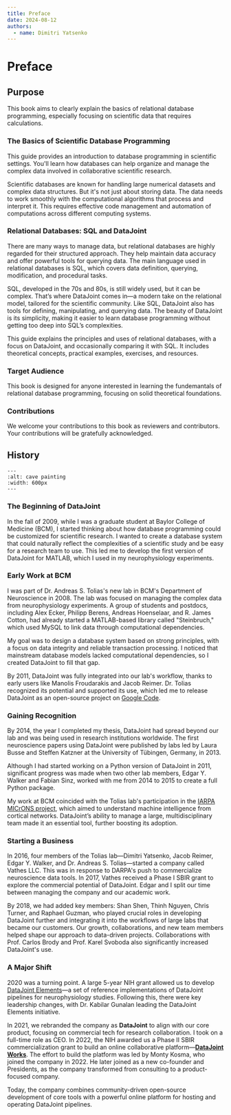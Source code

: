 ```yaml
---
title: Preface
date: 2024-08-12
authors:
  - name: Dimitri Yatsenko
---
```


# Preface

## Purpose
This book aims to clearly explain the basics of relational database programming, especially focusing on scientific data that requires calculations.

### The Basics of Scientific Database Programming
This guide provides an introduction to database programming in scientific settings. You'll learn how databases can help organize and manage the complex data involved in collaborative scientific research.

Scientific databases are known for handling large numerical datasets and complex data structures. But it's not just about storing data. The data needs to work smoothly with the computational algorithms that process and interpret it. This requires effective code management and automation of computations across different computing systems.

### Relational Databases: SQL and DataJoint
There are many ways to manage data, but relational databases are highly regarded for their structured approach. They help maintain data accuracy and offer powerful tools for querying data. The main language used in relational databases is SQL, which covers data definition, querying, modification, and procedural tasks.

SQL, developed in the 70s and 80s, is still widely used, but it can be complex. That’s where DataJoint comes in—a modern take on the relational model, tailored for the scientific community. Like SQL, DataJoint also has tools for defining, manipulating, and querying data. The beauty of DataJoint is its simplicity, making it easier to learn database programming without getting too deep into SQL’s complexities.

This guide explains the principles and uses of relational databases, with a focus on DataJoint, and occasionally comparing it with SQL. It includes theoretical concepts, practical examples, exercises, and resources.

### Target Audience
This book is designed for anyone interested in learning the fundemantals  of relational database programming, focusing on solid theoretical foundations. 

### Contributions
We welcome your contributions to this book as reviewers and contributors.
Your contributions will be gratefully acknowledged.


## History 

```{image} ./images/cave-art.jpg
---
:alt: cave painting
:width: 600px
---
```

### The Beginning of DataJoint
In the fall of 2009, while I was a graduate student at Baylor College of Medicine (BCM), I started thinking about how database programming could be customized for scientific research. I wanted to create a database system that could naturally reflect the complexities of a scientific study and be easy for a research team to use. This led me to develop the first version of DataJoint for MATLAB, which I used in my neurophysiology experiments.

### Early Work at BCM
I was part of Dr. Andreas S. Tolias's new lab in BCM's Department of Neuroscience in 2008. The lab was focused on managing the complex data from neurophysiology experiments. A group of students and postdocs, including Alex Ecker, Philipp Berens, Andreas Hoenselaar, and R. James Cotton, had already started a MATLAB-based library called "Steinbruch," which used MySQL to link data through computational dependencies.

My goal was to design a database system based on strong principles, with a focus on data integrity and reliable transaction processing. I noticed that mainstream database models lacked computational dependencies, so I created DataJoint to fill that gap.

By 2011, DataJoint was fully integrated into our lab's workflow, thanks to early users like Manolis Froudarakis and Jacob Reimer. Dr. Tolias recognized its potential and supported its use, which led me to release DataJoint as an open-source project on [Google Code](https://code.google.com/archive/p/datajoint/).

### Gaining Recognition
By 2014, the year I completed my thesis, DataJoint had spread beyond our lab and was being used in research institutions worldwide. The first neuroscience papers using DataJoint were published by labs led by Laura Busse and Steffen Katzner at the University of Tübingen, Germany, in 2013.

Although I had started working on a Python version of DataJoint in 2011, significant progress was made when two other lab members, Edgar Y. Walker and Fabian Sinz, worked with me from 2014 to 2015 to create a full Python package.

My work at BCM coincided with the Tolias lab's participation in the [IARPA MICrONS project](https://www.iarpa.gov/research-programs/microns), which aimed to understand machine intelligence from cortical networks. DataJoint’s ability to manage a large, multidisciplinary team made it an essential tool, further boosting its adoption.

### Starting a Business
In 2016, four members of the Tolias lab—Dimitri Yatsenko, Jacob Reimer, Edgar Y. Walker, and Dr. Andreas S. Tolias—started a company called Vathes LLC. This was in response to DARPA's push to commercialize neuroscience data tools. In 2017, Vathes received a Phase I SBIR grant to explore the commercial potential of DataJoint. Edgar and I split our time between managing the company and our academic work.

By 2018, we had added key members: Shan Shen, Thinh Nguyen, Chris Turner, and Raphael Guzman, who played crucial roles in developing DataJoint further and integrating it into the workflows of large labs that became our customers. Our growth, collaborations, and new team members helped shape our approach to data-driven projects. Collaborations with Prof. Carlos Brody and Prof. Karel Svoboda also significantly increased DataJoint's use.

### A Major Shift
2020 was a turning point. A large 5-year NIH grant allowed us to develop [DataJoint Elements](https://datajoint.com/docs/elements)—a set of reference implementations of DataJoint pipelines for neurophysiology studies. Following this, there were key leadership changes, with Dr. Kabilar Gunalan leading the DataJoint Elements initiative.

In 2021, we rebranded the company as **DataJoint** to align with our core product, focusing on commercial tech for research collaboration. I took on a full-time role as CEO. 
In 2022, the NIH awarded us a Phase II SBIR commercialization grant to build an online collaborative platform—[**DataJoint Works**](https://works.datajoint.com).
The effort to build the platform was led by Monty Kosma, who joined the company in 2022. 
He later joined as a new co-founder and Presidents, as the company transformed from consulting to a product-focused company.


Today, the company combines community-driven open-source development of core tools with a powerful online platform for hosting and operating DataJoint pipelines.

